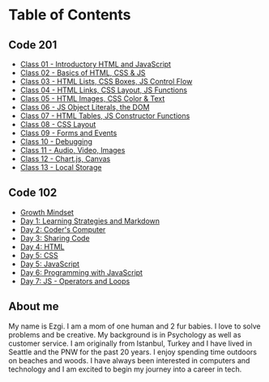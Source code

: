 # Table of Contents

## Code 201

* [Class 01 - Introductory HTML and JavaScript](class-01)
* [Class 02 - Basics of HTML, CSS & JS](class-02)
* [Class 03 - HTML Lists, CSS Boxes, JS Control Flow](class-03)
* [Class 04 - HTML Links, CSS Layout, JS Functions](class-04)
* [Class 05 - HTML Images, CSS Color & Text](class-05)
* [Class 06 - JS Object Literals, the DOM](class-06)
* [Class 07 - HTML Tables, JS Constructor Functions](class-07)
* [Class 08 - CSS Layout](class-08)
* [Class 09 - Forms and Events](class-09)
* [Class 10 - Debugging](class-10)
* [Class 11 - Audio, Video, Images](class-11)
* [Class 12 - Chart.js, Canvas](class-12)
* [Class 13 - Local Storage](class-13)

## Code 102

* [Growth Mindset](growth-mindset)
* [Day 1: Learning Strategies and Markdown](day-1)
* [Day 2: Coder's Computer](day-2)
* [Day 3: Sharing Code](day-3)
* [Day 4: HTML](day-4)
* [Day 5: CSS](day-5)
* [Day 5: JavaScript](day-5-2)
* [Day 6: Programming with JavaScript](day-6)
* [Day 7: JS - Operators and Loops](day-7)

## About me

My name is Ezgi. I am a mom of one human and 2 fur babies. I love to solve problems and be creative. My background is in Psychology as well as customer service.
I am originally from Istanbul, Turkey and I have lived in Seattle and the PNW for the past 20 years. I enjoy spending time outdoors on beaches and woods.
I have always been interested in computers and technology and I am excited to begin my journey into a career in tech.
